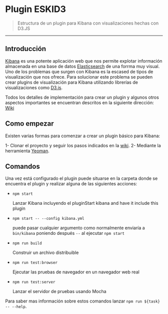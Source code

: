 # Plugin ESKID3

> Estructura de un plugin para Kibana con visualizaciones hechas con D3.JS

---

## Introducción

[Kibana](https://www.elastic.co/products/kibana) es una potente aplicación web que nos permite explotar información almacenada en una base de datos [Elasticsearch](https://www.elastic.co/webinars/getting-started-elasticsearch?elektra=home&storm=banner) de una forrma muy visual. Uno de los problemas que surgen con Kibana es la escased de tipos de visualización que nos ofrece. Para solucionar este problema se pueden crear plugins de visualización para Kibana utilizando librerías de visualizaciones como [D3.js](https://d3js.org/). 

Todos los detalles de implementación para crear un plugin y algunos otros aspectos importantes se encuentran descritos en la siguiente dirección: [Wiki](https://github.com/tomas-teston/plugin-eskid3/wiki)

## Como empezar

Existen varias formas para comenzar a crear un plugin básico para Kibana:

1- Clonar el proyecto y seguir los pasos indicados en la [wiki](https://github.com/tomas-teston/plugin-eskid3/wiki).
2- Mediante la herramienta [Yeoman](https://github.com/tomas-teston/plugin-eskid3/wiki/Estructura-b%C3%A1sica-de-un-plugin#yeoman-generator).

## Comandos

Una vez está configurado el plugin puede situarse en la carpeta donde se encuentra el plugin y realizar alguna de las siguientes acciones:

  - `npm start`

    Lanzar Kibana incluyendo el pluginStart kibana and have it include this plugin

  - `npm start -- --config kibana.yml`
  
    puede pasar cualquier argumento como normalmente enviaría a `bin/kibana` poniendo después `--` al ejecutar `npm start`

  - `npm run build`

    Construir un archivo distribuible

  - `npm run test:browser`

    Ejecutar las pruebas de navegador en un navegador web real

  - `npm run test:server`

    Lanzar el servidor de pruebas usando Mocha

Para saber mas información sobre estos comandos lanzar `npm run ${task} -- --help`.
